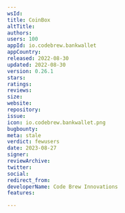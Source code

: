 ```yaml
---
wsId: 
title: CoinBox
altTitle: 
authors: 
users: 100
appId: io.codebrew.bankwallet
appCountry: 
released: 2022-08-30
updated: 2022-08-30
version: 0.26.1
stars: 
ratings: 
reviews: 
size: 
website: 
repository: 
issue: 
icon: io.codebrew.bankwallet.png
bugbounty: 
meta: stale
verdict: fewusers
date: 2023-08-27
signer: 
reviewArchive: 
twitter: 
social: 
redirect_from: 
developerName: Code Brew Innovations
features: 

---
```


